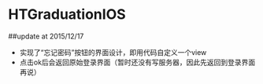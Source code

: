 # HTGraduationIOS




##update at 2015/12/17
 - 实现了“忘记密码”按钮的界面设计，即用代码自定义一个view
 - 点击ok后会返回原始登录界面（暂时还没有写服务器，因此先返回到登录界面再说）
